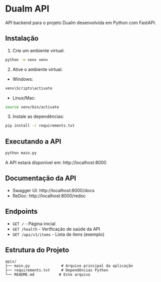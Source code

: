 # Dualm API

API backend para o projeto Dualm desenvolvida em Python com FastAPI.

## Instalação

1. Crie um ambiente virtual:
```bash
python -m venv venv
```

2. Ative o ambiente virtual:
- Windows:
```bash
venv\Scripts\activate
```
- Linux/Mac:
```bash
source venv/bin/activate
```

3. Instale as dependências:
```bash
pip install -r requirements.txt
```

## Executando a API

```bash
python main.py
```

A API estará disponível em: http://localhost:8000

## Documentação da API

- Swagger UI: http://localhost:8000/docs
- ReDoc: http://localhost:8000/redoc

## Endpoints

- `GET /` - Página inicial
- `GET /health` - Verificação de saúde da API
- `GET /api/v1/items` - Lista de itens (exemplo)

## Estrutura do Projeto

```
apis/
├── main.py              # Arquivo principal da aplicação
├── requirements.txt     # Dependências Python
└── README.md           # Este arquivo
```
